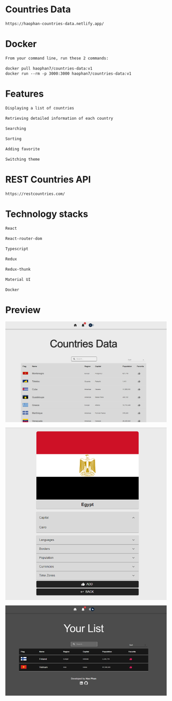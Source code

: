 # Countries Data

    https://haophan-countries-data.netlify.app/

# Docker

    From your command line, run these 2 commands:

    docker pull haophan7/countries-data:v1
    docker run --rm -p 3000:3000 haophan7/countries-data:v1

# Features

    Displaying a list of countries

    Retrieving detailed information of each country

    Searching

    Sorting

    Adding favorite

    Switching theme

# REST Countries API

    https://restcountries.com/

# Technology stacks

    React

    React-router-dom

    Typescript

    Redux

    Redux-thunk

    Material UI

    Docker

# Preview

![homepage](media/home.png)

![country](media/country.png)

![favorite](media/favorite.png)
